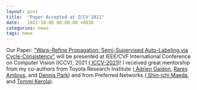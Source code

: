```yaml
---
layout: post
title:  "Paper Accepted at ICCV'2021"
date:   2021-10-06 00:00:00 +0830
categories: news
tags: news
---
```


Our Paper: <a href= 'https://openaccess.thecvf.com/content/ICCV2021/html/Ganeshan_Warp-Refine_Propagation_Semi-Supervised_Auto-Labeling_via_Cycle-Consistency_ICCV_2021_paper.html'>"Warp-Refine Propagation: Semi-Supervised Auto-Labeling via Cycle-Consistency"</a> will be presented at IEEE/CVF International Conference on Computer Vision (ICCV), 2021 (<a href="https://iccv2021.thecvf.com/home"> ICCV-2021</a>)! I received great mentorship from my co-authors from Toyota Research Institute (<a href="https://adriengaidon.com/"> Adrien Gaidon</a>, <a href="https://scholar.google.se/citations?user=2xjjS3oAAAAJ&hl=en"> Rares Ambrus</a>, and <a href="https://scholar.google.com/citations?user=_UJsz3AAAAAJ&hl=en"> Dennis Park</a>) and from Preferred Networks (<a href="https://scholar.google.ca/citations?hl=en&user=Fv-ifUQAAAAJ&view_op=list_works&sortby=pubdate"> Shin-ichi Maeda</a>, and <a href="https://scholar.google.co.jp/citations?user=6g9DurAAAAAJ&hl=en"> Tommi Kerola</a>).
